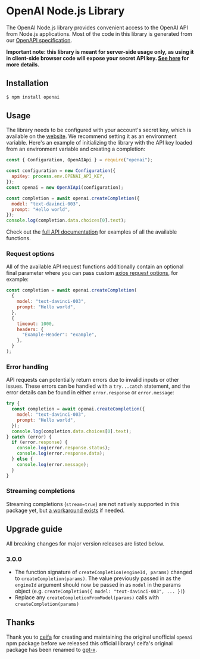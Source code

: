 # OpenAI Node.js Library

The OpenAI Node.js library provides convenient access to the OpenAI API from Node.js applications. Most of the code in this library is generated from our [OpenAPI specification](https://github.com/openai/openai-openapi).

**Important note: this library is meant for server-side usage only, as using it in client-side browser code will expose your secret API key. [See here](https://beta.openai.com/docs/api-reference/authentication) for more details.**

## Installation

```bash
$ npm install openai
```

## Usage

The library needs to be configured with your account's secret key, which is available on the [website](https://beta.openai.com/account/api-keys). We recommend setting it as an environment variable. Here's an example of initializing the library with the API key loaded from an environment variable and creating a completion:

```javascript
const { Configuration, OpenAIApi } = require("openai");

const configuration = new Configuration({
  apiKey: process.env.OPENAI_API_KEY,
});
const openai = new OpenAIApi(configuration);

const completion = await openai.createCompletion({
  model: "text-davinci-003",
  prompt: "Hello world",
});
console.log(completion.data.choices[0].text);
```

Check out the [full API documentation](https://beta.openai.com/docs/api-reference?lang=node.js) for examples of all the available functions.

### Request options

All of the available API request functions additionally contain an optional final parameter where you can pass custom [axios request options](https://axios-http.com/docs/req_config), for example:


```javascript
const completion = await openai.createCompletion(
  {
    model: "text-davinci-003",
    prompt: "Hello world",
  },
  {
    timeout: 1000,
    headers: {
      "Example-Header": "example",
    },
  }
);
```

### Error handling

API requests can potentially return errors due to invalid inputs or other issues. These errors can be handled with a `try...catch` statement, and the error details can be found in either `error.response` or `error.message`:

```javascript
try {
  const completion = await openai.createCompletion({
    model: "text-davinci-003",
    prompt: "Hello world",
  });
  console.log(completion.data.choices[0].text);
} catch (error) {
  if (error.response) {
    console.log(error.response.status);
    console.log(error.response.data);
  } else {
    console.log(error.message);
  }
}
```

### Streaming completions

Streaming completions (`stream=true`) are not natively supported in this package yet, but [a workaround exists](https://github.com/openai/openai-node/issues/18#issuecomment-1369996933) if needed.

## Upgrade guide

All breaking changes for major version releases are listed below.

### 3.0.0

- The function signature of `createCompletion(engineId, params)` changed to `createCompletion(params)`. The value previously passed in as the `engineId` argument should now be passed in as `model` in the params object (e.g. `createCompletion({ model: "text-davinci-003", ... })`)
- Replace any `createCompletionFromModel(params)` calls with `createCompletion(params)`

## Thanks

Thank you to [ceifa](https://github.com/ceifa) for creating and maintaining the original unofficial `openai` npm package before we released this official library! ceifa's original package has been renamed to [gpt-x](https://www.npmjs.com/package/gpt-x).

